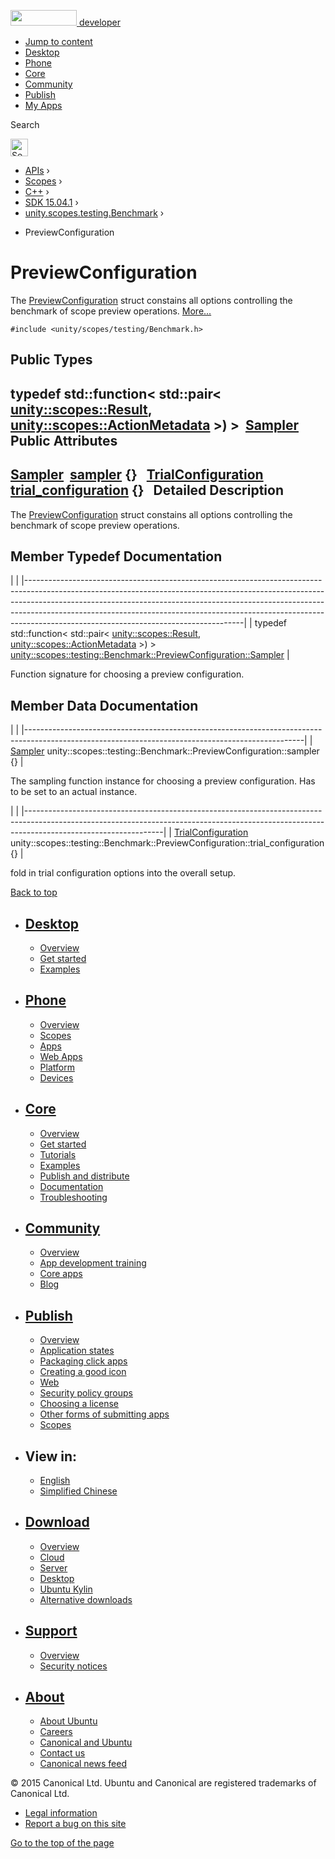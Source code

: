 <a href="https://developer.ubuntu.com/" class="logo-ubuntu"><img src="https://developer.ubuntu.com/assets/sites/ubuntu/latest/u/img/logos/logo-ubuntu-orange.svg" width="106" height="25" /> <span>developer</span></a>

-   [Jump to content](index.html#main-content)
-   [Desktop](https://developer.ubuntu.com/en/desktop/)
-   [Phone](https://developer.ubuntu.com/en/phone/)
-   [Core](https://developer.ubuntu.com/core)
-   [Community](https://developer.ubuntu.com/en/community/)
-   [Publish](https://developer.ubuntu.com/en/publish/)
-   [My Apps](https://myapps.developer.ubuntu.com/)

Search

<img src="https://developer.ubuntu.com/assets/sites/ubuntu/latest/u/img/search-white.svg" alt="Search" height="28" />

-   [APIs](../../../../index.html) ›
-   [Scopes](../../../index.html) ›
-   [C++](../../index.html) ›
-   [SDK 15.04.1](../index.html) ›
-   [unity.scopes.testing.Benchmark](../unity.scopes.testing.Benchmark/index.html) ›

<!-- -->

-   PreviewConfiguration

PreviewConfiguration
====================

The <a href="index.html" class="el" title="The PreviewConfiguration struct constains all options controlling the benchmark of scope preview oper...">PreviewConfiguration</a> struct constains all options controlling the benchmark of scope preview operations. [More...](index.html#details)

`#include <unity/scopes/testing/Benchmark.h>`

<span id="pub-types"></span> Public Types
-----------------------------------------

typedef std::function&lt; std::pair&lt; <a href="../unity.scopes.Result/index.html" class="el">unity::scopes::Result</a>, <a href="../unity.scopes.ActionMetadata/index.html" class="el">unity::scopes::ActionMetadata</a> &gt;) &gt; 
<a href="index.html#a7c4c1946344d6042b189eef172401ee9" class="el">Sampler</a>
 
<span id="pub-attribs"></span> Public Attributes
------------------------------------------------

<a href="index.html#a7c4c1946344d6042b189eef172401ee9" class="el">Sampler</a> 
<a href="index.html#a13297c92c2e62b7c418afaddc01dee91" class="el">sampler</a> {}
 
<a href="../unity.scopes.testing.Benchmark.TrialConfiguration/index.html" class="el">TrialConfiguration</a> 
<a href="index.html#ac447b62ad5c1b1c8e8241deec7bc4349" class="el">trial_configuration</a> {}
 
<span id="details"></span>
Detailed Description
--------------------

The <a href="index.html" class="el" title="The PreviewConfiguration struct constains all options controlling the benchmark of scope preview oper...">PreviewConfiguration</a> struct constains all options controlling the benchmark of scope preview operations.

Member Typedef Documentation
----------------------------

<span id="a7c4c1946344d6042b189eef172401ee9" class="anchor"></span>
|                                                                                                                                                                                                                                                                                                                                                                              |
|------------------------------------------------------------------------------------------------------------------------------------------------------------------------------------------------------------------------------------------------------------------------------------------------------------------------------------------------------------------------------|
| typedef std::function&lt; std::pair&lt; <a href="../unity.scopes.Result/index.html" class="el">unity::scopes::Result</a>, <a href="../unity.scopes.ActionMetadata/index.html" class="el">unity::scopes::ActionMetadata</a> &gt;) &gt; <a href="index.html#a7c4c1946344d6042b189eef172401ee9" class="el">unity::scopes::testing::Benchmark::PreviewConfiguration::Sampler</a> |

Function signature for choosing a preview configuration.

Member Data Documentation
-------------------------

<span id="a13297c92c2e62b7c418afaddc01dee91" class="anchor"></span>
|                                                                                                                                                   |
|---------------------------------------------------------------------------------------------------------------------------------------------------|
| <a href="index.html#a7c4c1946344d6042b189eef172401ee9" class="el">Sampler</a> unity::scopes::testing::Benchmark::PreviewConfiguration::sampler {} |

The sampling function instance for choosing a preview configuration. Has to be set to an actual instance.

<span id="ac447b62ad5c1b1c8e8241deec7bc4349" class="anchor"></span>
|                                                                                                                                                                                              |
|----------------------------------------------------------------------------------------------------------------------------------------------------------------------------------------------|
| <a href="../unity.scopes.testing.Benchmark.TrialConfiguration/index.html" class="el">TrialConfiguration</a> unity::scopes::testing::Benchmark::PreviewConfiguration::trial\_configuration {} |

fold in trial configuration options into the overall setup.

[Back to top](index.html#)

-   [Desktop](https://developer.ubuntu.com/en/desktop/)
    ---------------------------------------------------

    -   [Overview](https://developer.ubuntu.com/en/desktop/)
    -   [Get started](http://snapcraft.io/?utm_source=developer.ubuntu.com&utm_medium=devportal&utm_term=snaps%20snapcraft%20desktop&utm_content=menu&utm_campaign=duc_snappers)
    -   [Examples](https://github.com/ubuntu/snappy-playpen)

-   [Phone](https://developer.ubuntu.com/en/phone/)
    -----------------------------------------------

    -   [Overview](https://developer.ubuntu.com/en/phone/)
    -   [Scopes](https://developer.ubuntu.com/en/phone/scopes/)
    -   [Apps](https://developer.ubuntu.com/en/phone/apps/)
    -   [Web Apps](https://developer.ubuntu.com/en/phone/web/)
    -   [Platform](https://developer.ubuntu.com/en/phone/platform/)
    -   [Devices](https://developer.ubuntu.com/en/phone/devices/)

-   [Core](https://developer.ubuntu.com/core)
    -----------------------------------------

    -   [Overview](https://developer.ubuntu.com/core)
    -   [Get started](https://developer.ubuntu.com/core/get-started)
    -   [Tutorials](https://developer.ubuntu.com/core/tutorials)
    -   [Examples](https://developer.ubuntu.com/core/examples)
    -   [Publish and distribute](https://developer.ubuntu.com/core/publish-and-distribute)
    -   [Documentation](https://developer.ubuntu.com/core/documentation)
    -   [Troubleshooting](https://developer.ubuntu.com/core/troubleshooting)

-   [Community](https://developer.ubuntu.com/en/community/)
    -------------------------------------------------------

    -   [Overview](https://developer.ubuntu.com/en/community/)
    -   [App development training](https://developer.ubuntu.com/en/community/training/)
    -   [Core apps](https://developer.ubuntu.com/en/community/core-apps/)
    -   [Blog](https://developer.ubuntu.com/en/community/blog/)

-   [Publish](https://developer.ubuntu.com/en/publish/)
    ---------------------------------------------------

    -   [Overview](https://developer.ubuntu.com/en/publish/)
    -   [Application states](https://developer.ubuntu.com/en/publish/application-states/)
    -   [Packaging click apps](https://developer.ubuntu.com/en/publish/packaging-click-apps/)
    -   [Creating a good icon](https://developer.ubuntu.com/en/publish/creating-a-good-icon/)
    -   [Web](https://developer.ubuntu.com/en/publish/web/)
    -   [Security policy groups](https://developer.ubuntu.com/en/publish/security-policy-groups/)
    -   [Choosing a license](https://developer.ubuntu.com/en/publish/choosing-a-license/)
    -   [Other forms of submitting apps](https://developer.ubuntu.com/en/publish/other-forms-of-submitting-apps/)
    -   [Scopes](https://developer.ubuntu.com/en/publish/scopes/)

-   View in:
    --------

    -   [English](index.html "Change to language: English")
    -   [Simplified Chinese](index.html "Change to language: Simplified Chinese")

-   [Download](http://ubuntu.com/download/)
    ---------------------------------------

    -   [Overview](http://ubuntu.com/download)
    -   [Cloud](http://ubuntu.com/download/cloud)
    -   [Server](http://ubuntu.com/download/server)
    -   [Desktop](http://ubuntu.com/download/desktop)
    -   [Ubuntu Kylin](http://ubuntu.com/download/ubuntu-kylin)
    -   [Alternative downloads](http://ubuntu.com/download/alternative-downloads)

-   [Support](http://ubuntu.com/support/)
    -------------------------------------

    -   [Overview](http://ubuntu.com/support)
    -   [Security notices](http://www.ubuntu.com/usn/)

-   [About](http://ubuntu.com/about/)
    ---------------------------------

    -   [About Ubuntu](http://ubuntu.com/about/about-ubuntu)
    -   [Careers](http://www.canonical.com/careers)
    -   [Canonical and Ubuntu](http://ubuntu.com/about/canonical-and-ubuntu)
    -   [Contact us](http://ubuntu.com/about/contact-us)
    -   [Canonical news feed](http://insights.ubuntu.com/feed/)

© 2015 Canonical Ltd. Ubuntu and Canonical are registered trademarks of Canonical Ltd.

-   [Legal information](http://www.ubuntu.com/legal)
-   [Report a bug on this site](https://bugs.launchpad.net/developer-ubuntu-com/)

<span class="accessibility-aid">[Go to the top of the page](index.html#)</span>
